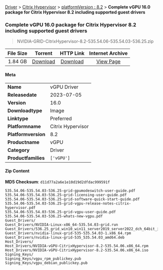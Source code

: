 
[Driver](/README.md)  >  [Citrix Hypervisor](/index/Driver/Citrix_Hypervisor.md)  >  [platformVersion : 8.2](/index/Driver/Citrix_Hypervisor/8.2.md)  >  **Complete vGPU 16.0 package for Citrix Hypervisor 8.2 including supported guest drivers**


###    Complete vGPU 16.0 package for Citrix Hypervisor 8.2 including supported guest drivers

> NVIDIA-GRID-CitrixHypervisor-8.2-535.54.06-535.54.03-536.25.zip   


| **File Size** | **Torrent**  | **HTTP Link** | **Internet Archive** |
|:-------------:|:------------:|:-------------:|:--------------------:|
| 1.84 GB |  [Download](https://archive.org/download/nvgpu_NVIDIA-GRID-CitrixHypervisor-8.2-535.54.06-535.54.03-536.25.zip/nvgpu_NVIDIA-GRID-CitrixHypervisor-8.2-535.54.06-535.54.03-536.25.zip_archive.torrent)       | [Download](https://archive.org/compress/nvgpu_NVIDIA-GRID-CitrixHypervisor-8.2-535.54.06-535.54.03-536.25.zip) | [View Page](https://archive.org/details/nvgpu_NVIDIA-GRID-CitrixHypervisor-8.2-535.54.06-535.54.03-536.25.zip)       |

#### Meta

<table>
<tr><td><strong>Name</strong></td><td>vGPU Driver</td></tr>
<tr><td><strong>Releasedate</strong></td><td>2023-07-05</td></tr>
<tr><td><strong>Version</strong></td><td>16.0</td></tr>
<tr><td><strong>Downloadtype</strong></td><td>Image</td></tr>
<tr><td><strong>Linktype</strong></td><td>Preferred</td></tr>
<tr><td><strong>Platformname</strong></td><td>Citrix Hypervisor</td></tr>
<tr><td><strong>Platformversion</strong></td><td>8.2</td></tr>
<tr><td><strong>Productname</strong></td><td>vGPU</td></tr>
<tr><td><strong>Category</strong></td><td>Driver</td></tr>
<tr><td><strong>Productfamilies</strong></td><td><code>['vGPU']</code></td></tr>
</table>

#### Zip Content

**MD5 Checksum**: `d11d77a2a6e1e10d19d2dfdac999591f`

```text
535.54.06-535.54.03-536.25-grid-gpumodeswitch-user-guide.pdf
535.54.06-535.54.03-536.25-grid-licensing-user-guide.pdf
535.54.06-535.54.03-536.25-grid-software-quick-start-guide.pdf
535.54.06-535.54.03-536.25-grid-vgpu-release-notes-citrix-hypervisor.pdf
535.54.06-535.54.03-536.25-grid-vgpu-user-guide.pdf
535.54.06-535.54.03-536.25-whats-new-vgpu.pdf
Guest_Drivers/
Guest_Drivers/NVIDIA-Linux-x86_64-535.54.03-grid.run
Guest_Drivers/536.25_grid_win10_win11_server2019_server2022_dch_64bit_international.exe
Guest_Drivers/nvidia-linux-grid-535-535.54.03-1.x86_64.rpm
Guest_Drivers/nvidia-linux-grid-535_535.54.03_amd64.deb
Host_Drivers/
Host_Drivers/NVIDIA-vGPU-CitrixHypervisor-8.2-535.54.06.x86_64.rpm
Host_Drivers/NVIDIA-vGPU-CitrixHypervisor-8.2-535.54.06.x86_64.iso
Signing_Keys/
Signing_Keys/vgpu_rpm_publickey.pub
Signing_Keys/vgpu_debian_publickey.pub
```